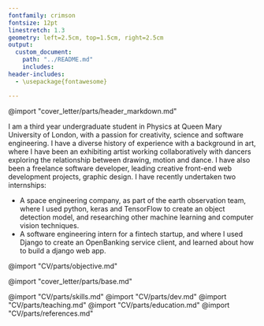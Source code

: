 ```yaml
---
fontfamily: crimson
fontsize: 12pt
linestretch: 1.3
geometry: left=2.5cm, top=1.5cm, right=2.5cm
output:
  custom_document:
    path: "../README.md"
    includes:
header-includes:
  - \usepackage{fontawesome}

---
```


@import "cover_letter/parts/header_markdown.md"

I am a third year undergraduate student in Physics at Queen Mary University of London, with a passion for creativity, science and software engineering.  I have a diverse history of experience with a background in art, where I have been an exhibiting artist working collaboratively with dancers exploring the relationship between drawing, motion and dance.  I have also been a freelance software developer, leading creative front-end web development projects, graphic design. I have recently undertaken two internships:
*   A space engineering company, as part of the earth observation team, where I used python, keras and TensorFlow to create an object detection model, and researching other machine learning and computer vision techniques.
*   A software engineering intern for a fintech startup, and where I used Django to create an OpenBanking service client, and learned about how to build a django web app.

@import "CV/parts/objective.md"

<!--  COVER LETTER-->
@import "cover_letter/parts/base.md"

<!--  CV -->
@import "CV/parts/skills.md"
@import "CV/parts/dev.md"
@import "CV/parts/teaching.md"
@import "CV/parts/education.md"
@import "CV/parts/references.md"
